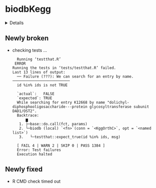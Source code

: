 # biodbKegg

<details>

* Version: 1.6.0
* GitHub: https://github.com/pkrog/biodbKegg
* Source code: https://github.com/cran/biodbKegg
* Date/Publication: 2023-04-25
* Number of recursive dependencies: 125

Run `revdepcheck::revdep_details(, "biodbKegg")` for more info

</details>

## Newly broken

*   checking tests ...
    ```
      Running ‘testthat.R’
     ERROR
    Running the tests in ‘tests/testthat.R’ failed.
    Last 13 lines of output:
      ── Failure (???): We can search for an entry by name. ──────────────────────────
      id %in% ids is not TRUE
      
      `actual`:   FALSE
      `expected`: TRUE 
      While searching for entry K12668 by name "dolichyl-diphosphooligosaccharide---protein glycosyltransferase subunit DAD1/OST2".
      Backtrace:
          ▆
       1. ├─base::do.call(fct, params)
       2. └─biodb (local) `<fn>`(conn = `<KggOrthC>`, opt = `<named list>`)
       3.   └─testthat::expect_true(id %in% ids, msg)
      
      [ FAIL 4 | WARN 2 | SKIP 0 | PASS 1384 ]
      Error: Test failures
      Execution halted
    ```

## Newly fixed

*   R CMD check timed out
    

